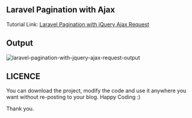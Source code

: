 ## Laravel Pagination with Ajax
Tutorial Link: [Laravel Pagination with jQuery Ajax Request](https://www.mynotepaper.com/laravel-pagination-with-jquery-ajax-request.html)

## Output
![laravel-pagination-with-jquery-ajax-request-output](https://user-images.githubusercontent.com/13184472/65621279-43d44380-dfe5-11e9-969c-6c0a24c1cfe6.gif)

## LICENCE
You can download the project, modify the code and use it anywhere you want without re-posting to your blog. Happy Coding :)

Thank you.
